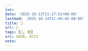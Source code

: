 ```yaml
---
ivs:
date: '2025-10-13T11:27:52+08:00'
lastmod: '2025-10-14T21:46:45-08:00'
title: 󰚓
url: 󰚓
tags: [𡷧, 崟]
src: GHZR, DCCV
note:
---
```

